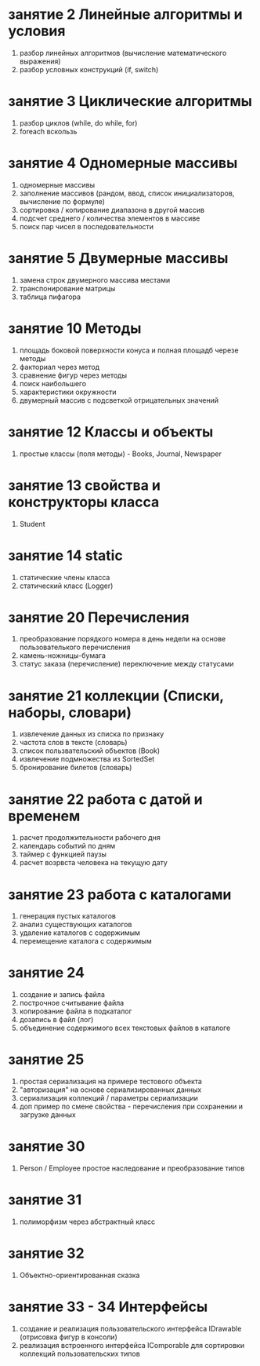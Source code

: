 # занятие 2 Линейные алгоритмы и условия
1. разбор линейных алгоритмов (вычисление математического выражения)
2. разбор условных конструкций (if, switch)
# занятие 3 Циклические алгоритмы
1. разбор циклов (while, do while, for)
2. foreach вскользь
# занятие 4 Одномерные массивы
1. одномерные массивы
2. заполнение массивов (рандом, ввод, список инициализаторов, вычисление по формуле)
3. сортировка / копирование диапазона в другой массив
4. подсчет среднего / количества элементов в массиве
5. поиск пар чисел в последовательности
# занятие 5 Двумерные массивы
1. замена строк двумерного массива местами
2. транспонирование матрицы
3. таблица пифагора
# занятие 10 Методы
1. площадь боковой поверхности конуса и полная площадб черезе методы
2. факториал через метод
3. сравнение фигур через методы
4. поиск наибольшего
5. характеристики окружности
6. двумерный массив с подсветкой отрицательных значений
# занятие 12 Классы и объекты
1. простые классы (поля методы) - Books, Journal, Newspaper
# занятие 13 свойства и конструкторы класса
1. Student
# занятие 14 static
1. статические члены класса
2. статический класс (Logger)
# занятие 20 Перечисления
1. преобразование порядкого номера в день недели на основе пользователького перечисления
2. камень-ножницы-бумага
3. статус заказа (перечисление) переключение между статусами
# занятие 21 коллекции (Списки, наборы, словари)
1. извлечение данных из списка по признаку
2. частота слов в тексте (словарь)
3. список пользвательский объектов (Book)
4. извлечение подмножества из SortedSet
5. бронирование билетов (словарь)
# занятие 22 работа с датой и временем
1. расчет продолжительности рабочего дня
2. календарь событий по дням
3. таймер с функцией паузы
4. расчет возрвста человека на текущую дату
# занятие 23 работа с каталогами
1. генерация пустых каталогов
2. анализ существующих каталогов
3. удаление каталогов с содержимым
4. перемещение каталога с содержимым
# занятие 24
1. создание и запись файла
2. построчное считывание файла
3. копирование файла в подкаталог
4. дозапись в файл (лог)
5. объединение содержимого всех текстовых файлов в каталоге
# занятие 25
1. простая сериализация на примере тестового объекта
2. "авторизация" на основе сериализированных данных
3. сериализация коллекций / параметры сериализации
4. доп пример по смене свойства - перечисления при сохранении и загрузке данных
# занятие 30
1. Person / Employee простое наследование и преобразование типов
# занятие 31
1. полиморфизм через абстрактный класс
# занятие 32
1. Объектно-ориентированная сказка
# занятие 33 - 34 Интерфейсы
1. создание и реализация пользовательского интерфейса IDrawable (отрисовка фигур в консоли)
2. реализация встроенного интерфейса IComporable для сортировки коллекций пользовательских типов

